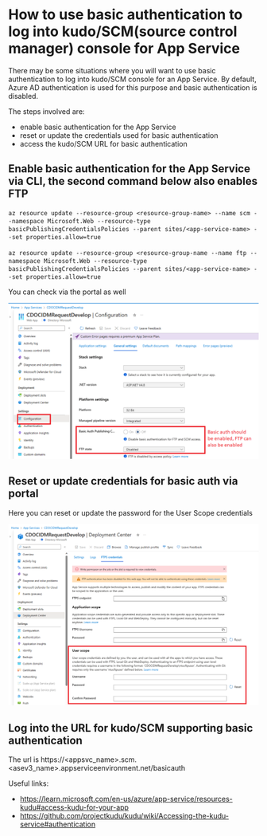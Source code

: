 # How to use basic authentication to log into kudo/SCM(source control manager) console for App Service

There may be some situations where you will want to use basic authentication to log into kudo/SCM console for an App Service. By default, Azure AD authentication is used for this purpose and basic authentication is disabled. 

The steps involved are:
 - enable basic authentication for the App Service
 - reset or update the credentials used for basic authentication
 - access the kudo/SCM URL for basic authentication

## Enable basic authentication for the App Service via CLI, the second command below also enables FTP
```
az resource update --resource-group <resource-group-name> --name scm --namespace Microsoft.Web --resource-type basicPublishingCredentialsPolicies --parent sites/<app-service-name> --set properties.allow=true
  
az resource update --resource-group <resource-group-name --name ftp --namespace Microsoft.Web --resource-type basicPublishingCredentialsPolicies --parent sites/<app-service-name> --set properties.allow=true

```
You can check via the portal as well

![basicauthportal](https://github.com/chianw/chianw/raw/main/basicauthappsvc.png)



## Reset or update credentials for basic auth via portal
Here you can reset or update the password for the User Scope credentials

![resetbasicauthportal](https://github.com/chianw/chianw/raw/main/resetbasicauthappsvc.png)


## Log into the URL for kudo/SCM supporting basic authentication
The url is https://<appsvc_name>.scm.<asev3_name>.appserviceenvironment.net/basicauth

Useful links:
- https://learn.microsoft.com/en-us/azure/app-service/resources-kudu#access-kudu-for-your-app
- https://github.com/projectkudu/kudu/wiki/Accessing-the-kudu-service#authentication

